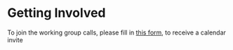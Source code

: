 # Getting Involved

To join the working group calls, please fill in [this form](https://forms.gle/c3zS3EST17qL41Zy7), to receive a calendar invite 